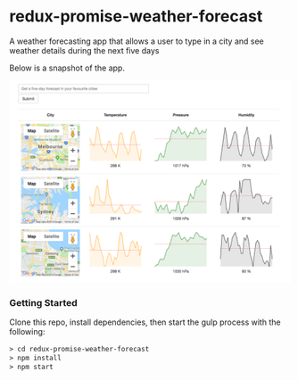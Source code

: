 # redux-promise-weather-forecast

A weather forecasting app that allows a user to type in a city and see weather details during the next five days

Below is a snapshot of the app.

![Snapshot of application](./snapshot.png)


### Getting Started

Clone this repo, install dependencies, then start the gulp process with the following:

```
> cd redux-promise-weather-forecast
> npm install
> npm start
```
